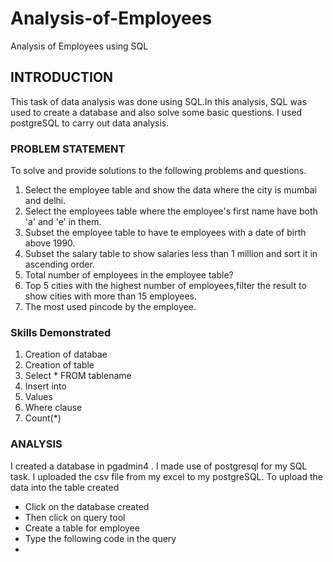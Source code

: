 # Analysis-of-Employees
Analysis of Employees using SQL
## INTRODUCTION

This task of data analysis was done using SQL.In this analysis, SQL was used to create a database and also solve some basic questions. I used postgreSQL to carry out data analysis.

### PROBLEM STATEMENT

To solve and provide solutions to the following problems and questions.

1. Select the employee table and show the data where the city is mumbai and delhi.
2. Select the employees table where the employee's first name have both 'a' and 'e' in them.
3. Subset the employee table to have te employees with a date of birth above 1990.
4. Subset the salary table to show salaries less than 1 million and sort it in ascending order.
5. Total number of employees in the employee table?
6. Top 5 cities with the highest number of employees,filter the result to show cities with more than 15 employees.
7. The most used pincode by the employee.


### Skills Demonstrated

1. Creation of databae
2. Creation of table
3. Select * FROM tablename
4. Insert into
5. Values
6. Where clause
7. Count(*)

### ANALYSIS

I created a database in pgadmin4 . I made use of postgresql for my SQL task. I uploaded the csv file from my excel to my postgreSQL. To upload the data into the table created

+ Click on the database created
+ Then click on query tool
+ Create a table for employee
+ Type the following code in the query
+ 









